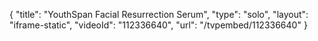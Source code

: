 {
    "title": "YouthSpan Facial Resurrection Serum",
    "type": "solo",
    "layout": "iframe-static",
    "videoId": "112336640",
    "url": "\/tvpembed\/112336640"
}